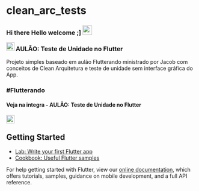 # clean_arc_tests

### Hi there Hello welcome ;]  <img src="https://media.giphy.com/media/hvRJCLFzcasrR4ia7z/giphy.gif" width="25px">

<a href="https://www.linkedin.com/in/marcos-fabiano-correia-rangel/">
  <img align="left" alt="Marcos Rangel' LinkedIN" width="22px" src="https://raw.githubusercontent.com/peterthehan/peterthehan/master/assets/linkedin.svg" />
</a>

### AULÃO: Teste de Unidade no Flutter

Projeto simples baseado em aulão Flutterando ministrado por Jacob com conceitos de Clean Arquitetura e teste de unidade sem interface gráfica do App.
### #Flutterando

#### Veja na integra - AULÃO: Teste de Unidade no Flutter
<a href="https://www.youtube.com/watch?v=BLHPRg8ickY&t=1994s">
  <img align="left" alt="AULÃO: Teste de Unidade no Flutter" width="22px" 
       src="https://raw.githubusercontent.com/peterthehan/peterthehan/master/assets/youtube.svg" /></a> <br>
       

## Getting Started

- [Lab: Write your first Flutter app](https://flutter.dev/docs/get-started/codelab)
- [Cookbook: Useful Flutter samples](https://flutter.dev/docs/cookbook)

For help getting started with Flutter, view our
[online documentation](https://flutter.dev/docs), which offers tutorials,
samples, guidance on mobile development, and a full API reference.
